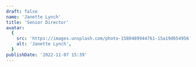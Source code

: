 ```yaml
---
draft: false
name: 'Janette Lynch'
title: 'Senior Director'
avatar:
  {
    src: 'https://images.unsplash.com/photo-1580489944761-15a19d654956?&fit=crop&w=280',
    alt: 'Janette Lynch',
  }
publishDate: '2022-11-07 15:39'
---
```

